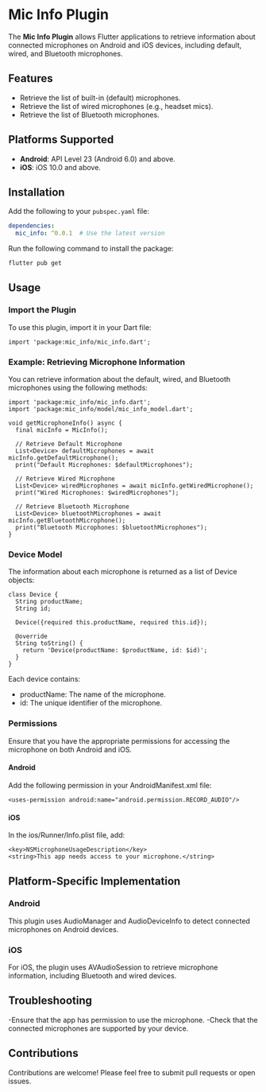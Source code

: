 # Mic Info Plugin

The **Mic Info Plugin** allows Flutter applications to retrieve information about connected microphones on Android and iOS devices, including default, wired, and Bluetooth microphones.

## Features

- Retrieve the list of built-in (default) microphones.
- Retrieve the list of wired microphones (e.g., headset mics).
- Retrieve the list of Bluetooth microphones.

## Platforms Supported

- **Android**: API Level 23 (Android 6.0) and above.
- **iOS**: iOS 10.0 and above.

## Installation

Add the following to your `pubspec.yaml` file:

```yaml
dependencies:
  mic_info: ^0.0.1  # Use the latest version
```

Run the following command to install the package:
```
flutter pub get
```

## Usage
### Import the Plugin  
To use this plugin, import it in your Dart file:
```
import 'package:mic_info/mic_info.dart';
```
### Example: Retrieving Microphone Information
You can retrieve information about the default, wired, and Bluetooth microphones using the following methods:

```
import 'package:mic_info/mic_info.dart';
import 'package:mic_info/model/mic_info_model.dart';

void getMicrophoneInfo() async {
  final micInfo = MicInfo();

  // Retrieve Default Microphone
  List<Device> defaultMicrophones = await micInfo.getDefaultMicrophone();
  print("Default Microphones: $defaultMicrophones");

  // Retrieve Wired Microphone
  List<Device> wiredMicrophones = await micInfo.getWiredMicrophone();
  print("Wired Microphones: $wiredMicrophones");

  // Retrieve Bluetooth Microphone
  List<Device> bluetoothMicrophones = await micInfo.getBluetoothMicrophone();
  print("Bluetooth Microphones: $bluetoothMicrophones");
}
```

### Device Model
The information about each microphone is returned as a list of Device objects:
```
class Device {
  String productName;
  String id;

  Device({required this.productName, required this.id});

  @override
  String toString() {
    return 'Device(productName: $productName, id: $id)';
  }
}
```
Each device contains:

- productName: The name of the microphone.
- id: The unique identifier of the microphone.

### Permissions
Ensure that you have the appropriate permissions for accessing the microphone on both Android and iOS.

#### Android
Add the following permission in your AndroidManifest.xml file:
```
<uses-permission android:name="android.permission.RECORD_AUDIO"/>
```

#### iOS
In the ios/Runner/Info.plist file, add:
```
<key>NSMicrophoneUsageDescription</key>
<string>This app needs access to your microphone.</string>
```

## Platform-Specific Implementation
### Android
This plugin uses AudioManager and AudioDeviceInfo to detect connected microphones on Android devices.

### iOS
For iOS, the plugin uses AVAudioSession to retrieve microphone information, including Bluetooth and wired devices.

## Troubleshooting
-Ensure that the app has permission to use the microphone.
-Check that the connected microphones are supported by your device.

## Contributions
Contributions are welcome! Please feel free to submit pull requests or open issues.
